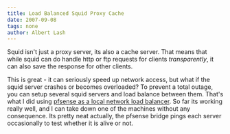 ```yaml
---
title: Load Balanced Squid Proxy Cache
date: 2007-09-08
tags: none
author: Albert Lash
---
```

Squid isn't just a proxy server, its also a cache server. That means that while squid can do handle http or ftp requests for clients <em>transparently</em>, it can also save the response for other clients.

This is great - it can seriously speed up network access, but what if the squid server crashes or becomes overloaded? To prevent a total outage, you can setup several squid servers and load balance between them. That's what I did using <a href="http://www.docunext.com/blog/2007/09/06/pfsense-local-load-balancer/">pfsense as a local network load balancer</a>. So far its working really well, and I can take down one of the machines without any consequence. Its pretty neat actually, the pfsense bridge pings each server occasionally to test whether it is alive or not.

